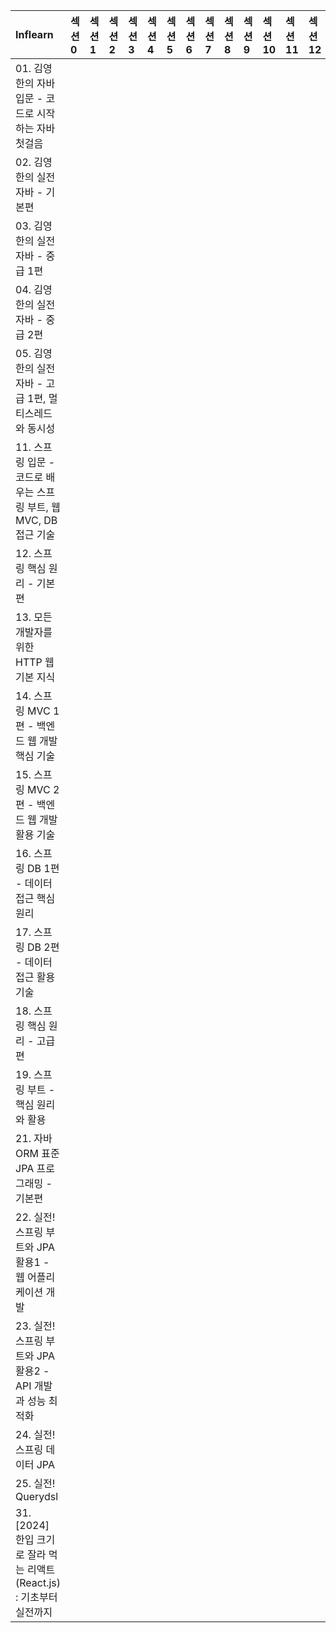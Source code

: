 <!-- START INFLEARN TABLE -->
| Inflearn                                          | 섹션 0   | 섹션 1   | 섹션 2   | 섹션 3   | 섹션 4   | 섹션 5   | 섹션 6   | 섹션 7   | 섹션 8   | 섹션 9   | 섹션 10   | 섹션 11   | 섹션 12   | 섹션 13   | 섹션 14   |
|:--------------------------------------------------|:-------|:-------|:-------|:-------|:-------|:-------|:-------|:-------|:-------|:-------|:--------|:--------|:--------|:--------|:--------|
| 01. 김영한의 자바 입문 - 코드로 시작하는 자바 첫걸음                  |        |        |        |        |        |        |        |        |        |        |         |         |         |         |         |
| 02. 김영한의 실전 자바 - 기본편                              |        |        |        |        |        |        |        |        |        |        |         |         |         |         |         |
| 03. 김영한의 실전 자바 - 중급 1편                            |        |        |        |        |        |        |        |        |        |        |         |         |         |         |         |
| 04. 김영한의 실전 자바 - 중급 2편                            |        |        |        |        |        |        |        |        |        |        |         |         |         |         |         |
| 05. 김영한의 실전 자바 - 고급 1편, 멀티스레드와 동시성                |        |        |        |        |        |        |        |        |        |        |         |         |         |         |         |
| 11. 스프링 입문 - 코드로 배우는 스프링 부트, 웹 MVC, DB 접근 기술      |        |        |        |        |        |        |        |        |        |        |         |         |         |         |         |
| 12. 스프링 핵심 원리 - 기본편                               |        |        |        |        |        |        |        |        |        |        |         |         |         |         |         |
| 13. 모든 개발자를 위한 HTTP 웹 기본 지식                       |        |        |        |        |        |        |        |        |        |        |         |         |         |         |         |
| 14. 스프링 MVC 1편 - 백엔드 웹 개발 핵심 기술                   |        |        |        |        |        |        |        |        |        |        |         |         |         |         |         |
| 15. 스프링 MVC 2편 - 백엔드 웹 개발 활용 기술                   |        |        |        |        |        |        |        |        |        |        |         |         |         |         |         |
| 16. 스프링 DB 1편 - 데이터 접근 핵심 원리                      |        |        |        |        |        |        |        |        |        |        |         |         |         |         |         |
| 17. 스프링 DB 2편 - 데이터 접근 활용 기술                      |        |        |        |        |        |        |        |        |        |        |         |         |         |         |         |
| 18. 스프링 핵심 원리 - 고급편                               |        |        |        |        |        |        |        |        |        |        |         |         |         |         |         |
| 19. 스프링 부트 - 핵심 원리와 활용                            |        |        |        |        |        |        |        |        |        |        |         |         |         |         |         |
| 21. 자바 ORM 표준 JPA 프로그래밍 - 기본편                     |        |        |        |        |        |        |        |        |        |        |         |         |         |         |         |
| 22. 실전! 스프링 부트와 JPA 활용1 - 웹 어플리케이션 개발             |        |        |        |        |        |        |        |        |        |        |         |         |         |         |         |
| 23. 실전! 스프링 부트와 JPA 활용2 - API 개발과 성능 최적화          |        |        |        |        |        |        |        |        |        |        |         |         |         |         |         |
| 24. 실전! 스프링 데이터 JPA                               |        |        |        |        |        |        |        |        |        |        |         |         |         |         |         |
| 25. 실전! Querydsl                                  |        |        |        |        |        |        |        |        |        |        |         |         |         |         |         |
| 31. [2024] 한입 크기로 잘라 먹는 리액트(React.js) : 기초부터 실전까지 |        |        |        |        |        |        |        |        |        |        |         |         |         |         |         |
<!-- END INFLEARN TABLE -->
